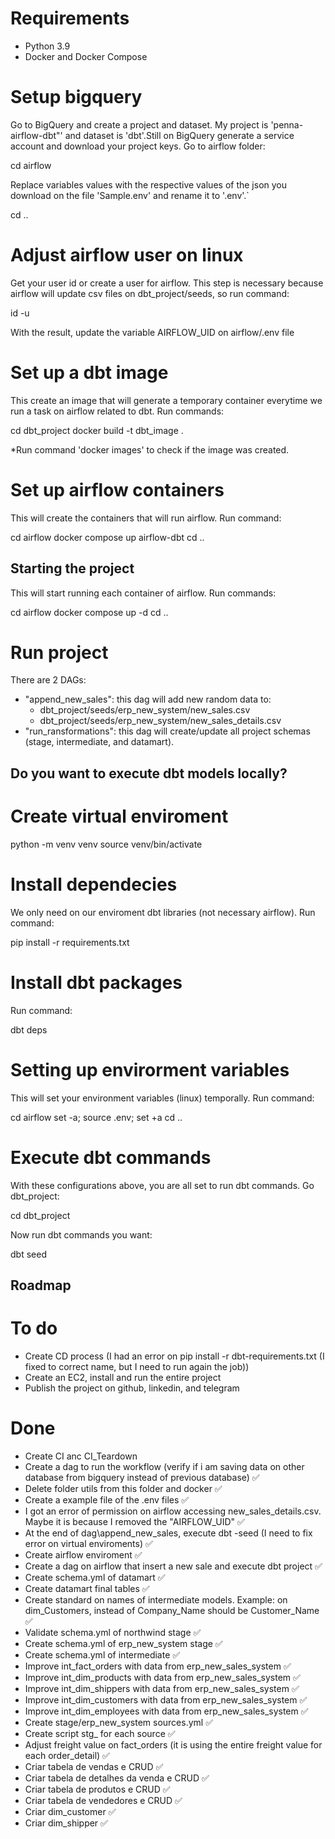 # Requirements
  - Python 3.9
  - Docker and Docker Compose


# Setup bigquery
Go to BigQuery and create a project and dataset. My project is 'penna-airflow-dbt"' and dataset is 'dbt'.Still on BigQuery generate a service account and download your project keys. Go to airflow folder:

cd airflow

Replace variables values with the respective values of the json you download on the file 'Sample.env' and rename it to '.env'.`

cd ..


# Adjust airflow user on linux
Get your user id or create a user for airflow. This step is necessary because airflow will
update csv files on dbt_project/seeds, so run command:

id -u

With the result, update the variable AIRFLOW_UID on airflow/.env file


# Set up a dbt image
This create an image that will generate a temporary container everytime we run a task on airflow related to dbt. Run commands:

cd dbt_project
docker build -t dbt_image .

*Run command 'docker images' to check if the image was created.


# Set up airflow containers
This will create the containers that will run airflow. Run command:

cd airflow
docker compose up airflow-dbt
cd ..


## Starting the project
This will start running each container of airflow. Run commands:

cd airflow
docker compose up -d
cd ..


# Run project
There are 2 DAGs:
  - "append_new_sales": this dag will add new random data to:
    - dbt_project/seeds/erp_new_system/new_sales.csv
    - dbt_project/seeds/erp_new_system/new_sales_details.csv
  - "run_ransformations": this dag will create/update all project schemas (stage, intermediate, and datamart).


## Do you want to execute dbt models locally?


# Create virtual enviroment
python -m venv venv
source venv/bin/activate


# Install dependecies
We only need on our enviroment dbt libraries (not necessary airflow). Run command:

pip install -r requirements.txt


# Install dbt packages
Run command:

dbt deps


# Setting up envirorment variables
This will set your environment variables (linux) temporally. Run command:

cd airflow
set -a; source .env; set +a
cd ..


# Execute dbt commands
With these configurations above, you are all set to run dbt commands. Go dbt_project: 

cd dbt_project

Now run dbt commands you want:

dbt seed



## Roadmap

# To do
- Create CD process (I had an error on pip install -r dbt-requirements.txt (I fixed to correct name, but I need to run again the job))
- Create an EC2, install and run the entire project
- Publish the project on github, linkedin, and telegram

# Done
- Create CI anc CI_Teardown
- Create a dag to run the workflow (verify if i am saving data on other database from bigquery instead of previous database) ✅
- Delete folder utils from this folder and docker ✅
- Create a example file of the .env files ✅
- I got an error of permission on airflow accessing new_sales_details.csv. Maybe it is because I removed the "AIRFLOW_UID" ✅
- At the end of dag\append_new_sales, execute dbt -seed (I need to fix error on virtual enviroments) ✅
- Create airflow enviroment ✅
- Create a dag on airflow that insert a new sale and execute dbt project ✅
- Create schema.yml of datamart ✅
- Create datamart final tables ✅
- Create standard on names of intermediate models. Example: on dim_Customers, instead of Company_Name should be Customer_Name ✅
- Validate schema.yml of northwind stage ✅
- Create schema.yml of erp_new_system stage ✅
- Create schema.yml of intermediate ✅
- Improve int_fact_orders with data from erp_new_sales_system ✅
- Improve int_dim_products with data from erp_new_sales_system ✅
- Improve int_dim_shippers with data from erp_new_sales_system ✅
- Improve int_dim_customers with data from erp_new_sales_system ✅
- Improve int_dim_employees with data from erp_new_sales_system ✅
- Create stage/erp_new_system sources.yml ✅
- Create script stg_ for each source ✅
- Adjust freight value on fact_orders (it is using the entire freight value for each order_detail) ✅
- Criar tabela de vendas e CRUD ✅
- Criar tabela de detalhes da venda e CRUD ✅
- Criar tabela de produtos e CRUD ✅
- Criar tabela de vendedores e CRUD ✅
- Criar dim_customer ✅
- Criar dim_shipper ✅